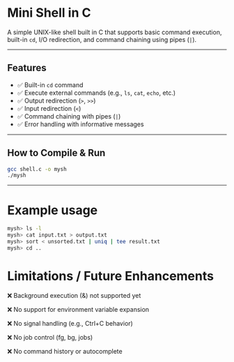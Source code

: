 # Mini Shell in C

A simple UNIX-like shell built in C that supports basic command execution, built-in `cd`, I/O redirection, and command chaining using pipes (`|`).

---

## Features

- ✅ Built-in `cd` command
- ✅ Execute external commands (e.g., `ls`, `cat`, `echo`, etc.)
- ✅ Output redirection (`>`, `>>`)
- ✅ Input redirection (`<`)
- ✅ Command chaining with pipes (`|`)
- ✅ Error handling with informative messages

---

## How to Compile & Run

```bash
gcc shell.c -o mysh
./mysh
```

---

# Example usage

```bash
mysh> ls -l
mysh> cat input.txt > output.txt
mysh> sort < unsorted.txt | uniq | tee result.txt
mysh> cd ..
```

# Limitations / Future Enhancements

❌ Background execution (&) not supported yet

❌ No support for environment variable expansion

❌ No signal handling (e.g., Ctrl+C behavior)

❌ No job control (fg, bg, jobs)

❌ No command history or autocomplete


